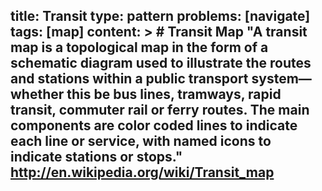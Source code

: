 title: Transit
type: pattern
problems: [navigate]
tags: [map]
content: >
    # Transit Map
    "A transit map is a topological map in the form of a schematic diagram used to illustrate the routes and stations within a public transport system—whether this be bus lines, tramways, rapid transit, commuter rail or ferry routes. The main components are color coded lines to indicate each line or service, with named icons to indicate stations or stops." http://en.wikipedia.org/wiki/Transit_map
---


